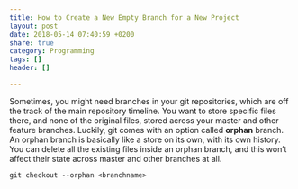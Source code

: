 ```yaml
---
title: How to Create a New Empty Branch for a New Project
layout: post
date: 2018-05-14 07:40:59 +0200
share: true
category: Programming
tags: []
header: []

---
```

Sometimes, you might need branches in your git repositories, which are off the track of the main repository timeline. You want to store specific files there, and none of the original files, stored across your master and other feature branches. Luckily, git comes with an option called **orphan** branch. An orphan branch is basically like a store on its own, with its own history. You can delete all the existing files inside an orphan branch, and this won’t affect their state across master and other branches at all.

```
git checkout --orphan <branchname>
```